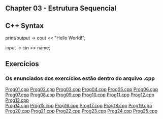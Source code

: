 ## Chapter 03 - Estrutura Sequencial

## C++ Syntax

print/output -> cout << "Hello World!";

input -> cin >> name;

## Exercícios
### Os enunciados dos exercícios estão dentro do arquivo .cpp

<a href="/chapter03/prog01/prog01.cpp">Prog01.cpp<a>
<a href="/chapter03/prog02/prog02.cpp">Prog02.cpp<a>
<a href="/chapter03/prog03/prog03.cpp">Prog03.cpp<a>
<a href="/chapter03/prog04/prog04.cpp">Prog04.cpp<a>
<a href="/chapter03/prog05/prog05.cpp">Prog05.cpp<a>
<a href="/chapter03/prog06/prog06.cpp">Prog06.cpp<a>
<a href="/chapter03/prog07/prog07.cpp">Prog07.cpp<a>
<a href="/chapter03/prog08/prog08.cpp">Prog08.cpp<a>
<a href="/chapter03/prog09/prog09.cpp">Prog09.cpp<a>
<a href="/chapter03/prog10/prog10.cpp">Prog10.cpp<a>
<a href="/chapter03/prog11/prog11.cpp">Prog11.cpp<a>
<a href="/chapter03/prog12/prog12.cpp">Prog12.cpp<a>
<a href="/chapter03/prog13/prog13.cpp">Prog13.cpp<a>    
<a href="/chapter03/prog14/prog14.cpp">Prog14.cpp<a>
<a href="/chapter03/prog15/prog15.cpp">Prog15.cpp<a>
<a href="/chapter03/prog16/prog16.cpp">Prog16.cpp<a>
<a href="/chapter03/prog17/prog17.cpp">Prog17.cpp<a>
<a href="/chapter03/prog18/prog18.cpp">Prog18.cpp<a>
<a href="/chapter03/prog19/prog19.cpp">Prog19.cpp<a>
<a href="/chapter03/prog20/prog20.cpp">Prog20.cpp<a>
<a href="/chapter03/prog21/prog21.cpp">Prog21.cpp<a>
<a href="/chapter03/prog22/prog22.cpp">Prog22.cpp<a>
<a href="/chapter03/prog23/prog23.cpp">Prog23.cpp<a>
<a href="/chapter03/prog24/prog24.cpp">Prog24.cpp<a>
<a href="/chapter03/prog25/prog25.cpp">Prog25.cpp<a>


